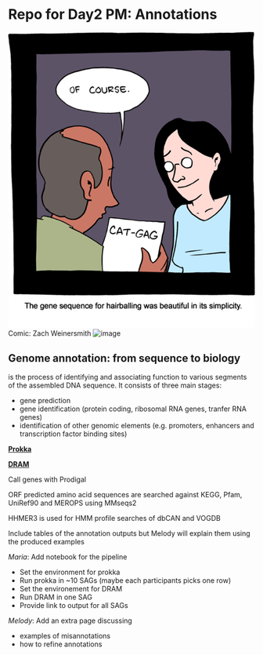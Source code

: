 # Repo for Day2 PM: Annotations


![AGTC](intro_images/Picture1.png)
Comic: Zach Weinersmith
<img width="52" alt="image" src="https://user-images.githubusercontent.com/4502853/160729046-907ee6ed-1e53-4060-8e96-26362c06bf96.png">




## Genome annotation: from sequence to biology  
is the process of identifying and associating function to various segments of the assembled DNA sequence. 
It consists of three main stages:
- gene prediction
- gene identification (protein coding, ribosomal RNA genes, tranfer RNA genes) 
- identification of other genomic elements (e.g. promoters, enhancers and transcription factor binding sites)






 
 [**Prokka**](https://academic.oup.com/bioinformatics/article/30/14/2068/2390517)
 
 [**DRAM**](https://academic.oup.com/nar/article/48/16/8883/5884738)
  
  Call genes with Prodigal 
  
  ORF predicted amino acid sequences are searched against KEGG, Pfam, UniRef90 and MEROPS using MMseqs2 
  
  HHMER3 is used for HMM profile searches of dbCAN and VOGDB
  
  Include tables of the annotation outputs but Melody will explain them using the produced examples


*Maria*: Add notebook for the pipeline
  - Set the environment for prokka
  - Run prokka in ~10 SAGs (maybe each participants picks one row)
  - Set the environement for DRAM
  - Run DRAM in one SAG
  - Provide link to output for all SAGs


*Melody*: Add an extra page discussing 
  - examples of misannotations
  - how to refine annotations
